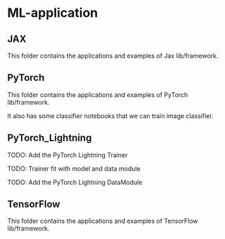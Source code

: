 # ML-application

## JAX

This folder contains the applications and examples of Jax lib/framework.

## PyTorch

This folder contains the applications and examples of PyTorch lib/framework. 

It also has some classifier notebooks that we can train image classifier.

## PyTorch_Lightning

TODO: Add the PyTorch Lightning Trainer 

TODO: Trainer fit with model and data module 

TODO: Add the PyTorch Lightning DataModule

## TensorFlow

This folder contains the applications and examples of TensorFlow lib/framework.
